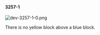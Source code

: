 #### 3257-1
![dev-3257-1-0.png](https://github.com/lil-lab/nlvr/raw/master/nlvr/dev/images/3/dev-3257-1-0.png "dev-3257-1-0.png")

There is no yellow block above a blue block.